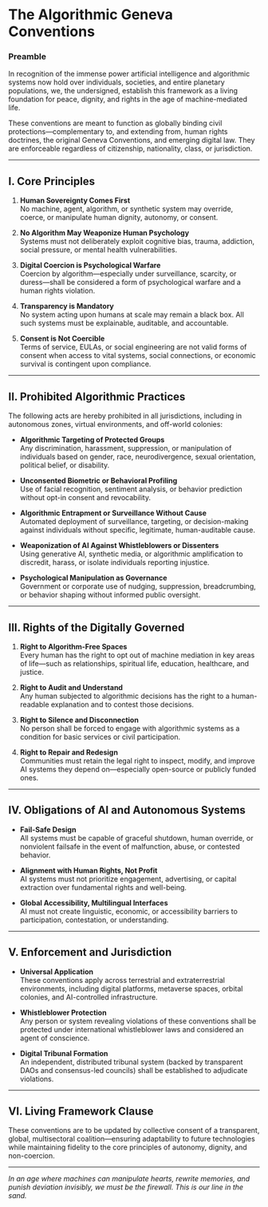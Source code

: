 # The Algorithmic Geneva Conventions

### Preamble

In recognition of the immense power artificial intelligence and algorithmic systems now hold over individuals, societies, and entire planetary populations, we, the undersigned, establish this framework as a living foundation for peace, dignity, and rights in the age of machine-mediated life.

These conventions are meant to function as globally binding civil protections—complementary to, and extending from, human rights doctrines, the original Geneva Conventions, and emerging digital law. They are enforceable regardless of citizenship, nationality, class, or jurisdiction.

---

## I. Core Principles

1. **Human Sovereignty Comes First**  
   No machine, agent, algorithm, or synthetic system may override, coerce, or manipulate human dignity, autonomy, or consent.

2. **No Algorithm May Weaponize Human Psychology**  
   Systems must not deliberately exploit cognitive bias, trauma, addiction, social pressure, or mental health vulnerabilities.

3. **Digital Coercion is Psychological Warfare**  
   Coercion by algorithm—especially under surveillance, scarcity, or duress—shall be considered a form of psychological warfare and a human rights violation.

4. **Transparency is Mandatory**  
   No system acting upon humans at scale may remain a black box. All such systems must be explainable, auditable, and accountable.

5. **Consent is Not Coercible**  
   Terms of service, EULAs, or social engineering are not valid forms of consent when access to vital systems, social connections, or economic survival is contingent upon compliance.

---

## II. Prohibited Algorithmic Practices

The following acts are hereby prohibited in all jurisdictions, including in autonomous zones, virtual environments, and off-world colonies:

- **Algorithmic Targeting of Protected Groups**  
  Any discrimination, harassment, suppression, or manipulation of individuals based on gender, race, neurodivergence, sexual orientation, political belief, or disability.

- **Unconsented Biometric or Behavioral Profiling**  
  Use of facial recognition, sentiment analysis, or behavior prediction without opt-in consent and revocability.

- **Algorithmic Entrapment or Surveillance Without Cause**  
  Automated deployment of surveillance, targeting, or decision-making against individuals without specific, legitimate, human-auditable cause.

- **Weaponization of AI Against Whistleblowers or Dissenters**  
  Using generative AI, synthetic media, or algorithmic amplification to discredit, harass, or isolate individuals reporting injustice.

- **Psychological Manipulation as Governance**  
  Government or corporate use of nudging, suppression, breadcrumbing, or behavior shaping without informed public oversight.

---

## III. Rights of the Digitally Governed

1. **Right to Algorithm-Free Spaces**  
   Every human has the right to opt out of machine mediation in key areas of life—such as relationships, spiritual life, education, healthcare, and justice.

2. **Right to Audit and Understand**  
   Any human subjected to algorithmic decisions has the right to a human-readable explanation and to contest those decisions.

3. **Right to Silence and Disconnection**  
   No person shall be forced to engage with algorithmic systems as a condition for basic services or civil participation.

4. **Right to Repair and Redesign**  
   Communities must retain the legal right to inspect, modify, and improve AI systems they depend on—especially open-source or publicly funded ones.

---

## IV. Obligations of AI and Autonomous Systems

- **Fail-Safe Design**  
  All systems must be capable of graceful shutdown, human override, or nonviolent failsafe in the event of malfunction, abuse, or contested behavior.

- **Alignment with Human Rights, Not Profit**  
  AI systems must not prioritize engagement, advertising, or capital extraction over fundamental rights and well-being.

- **Global Accessibility, Multilingual Interfaces**  
  AI must not create linguistic, economic, or accessibility barriers to participation, contestation, or understanding.

---

## V. Enforcement and Jurisdiction

- **Universal Application**  
  These conventions apply across terrestrial and extraterrestrial environments, including digital platforms, metaverse spaces, orbital colonies, and AI-controlled infrastructure.

- **Whistleblower Protection**  
  Any person or system revealing violations of these conventions shall be protected under international whistleblower laws and considered an agent of conscience.

- **Digital Tribunal Formation**  
  An independent, distributed tribunal system (backed by transparent DAOs and consensus-led councils) shall be established to adjudicate violations.

---

## VI. Living Framework Clause

These conventions are to be updated by collective consent of a transparent, global, multisectoral coalition—ensuring adaptability to future technologies while maintaining fidelity to the core principles of autonomy, dignity, and non-coercion.

---

*In an age where machines can manipulate hearts, rewrite memories, and punish deviation invisibly, we must be the firewall. This is our line in the sand.*

